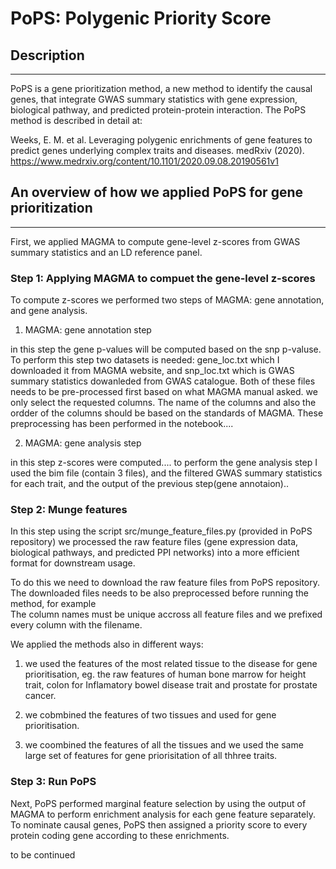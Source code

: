 # PoPS: Polygenic Priority Score 

## Description
* * *
PoPS is a gene prioritization method, a new method to identify the causal genes, that integrate GWAS summary statistics with gene expression, biological pathway, and predicted protein-protein interaction.
The PoPS method is described in detail at: 

Weeks, E. M. et al. Leveraging polygenic enrichments of gene features to predict genes underlying complex traits and diseases. medRxiv (2020).
https://www.medrxiv.org/content/10.1101/2020.09.08.20190561v1


## An overview of how we applied PoPS for gene prioritization
* * *
 First, we applied MAGMA to compute gene-level z-scores from GWAS summary statistics and an LD reference panel. 

 
### Step 1: Applying MAGMA to compuet the gene-level z-scores

 To compute z-scores we performed two steps of MAGMA: gene annotation, and gene analysis.  

1) MAGMA: gene annotation step

in this step the gene p-values will be computed based on the snp p-valuse. To perform this step two datasets is needed: gene_loc.txt which I downloaded it from MAGMA website, and snp_loc.txt which is GWAS summary statistics dowanleded from GWAS catalogue. Both of these files needs to be pre-processed first based on what MAGMA manual asked. we only select the requested columns. The name of the columns and also the ordder of the columns should be based on the standards of MAGMA. These preprocessing has been performed in the notebook....

2) MAGMA: gene analysis step

in this step  z-scores were computed....
to perform the gene analysis step I used the bim file (contain 3 files), and the filtered GWAS summary statistics for each trait, and the output of the previous step(gene annotaion).. 

### Step 2: Munge features

In this step using the script src/munge_feature_files.py (provided in PoPS repository) we processed the raw feature files (gene expression data, biological 
pathways, and predicted PPI networks) into a more efficient format for downstream usage. 

To do this we need to download the raw feature files from PoPS repository. The downloaded files needs to be also preprocessed before running the method, for example  
The column names must be unique accross all feature files and we prefixed every column with the filename. 

We applied the methods also in different ways:

1) we used the features of the most related tissue to the disease for gene prioritisation, eg. the raw features of human bone marrow for height trait, colon for Inflamatory bowel disease trait and prostate for prostate cancer. 

2) we cobmbined the features of two tissues and used for gene prioritisation.   
3) we coombined the features of all the tissues and we used the same large set of features for gene priorisitation of all thhree traits.  
 
 ### Step 3: Run PoPS
 
Next, PoPS performed marginal feature selection by using the output of MAGMA to perform enrichment analysis for each gene feature separately. 
To nominate causal genes, PoPS then assigned a priority score to every protein coding gene according to these enrichments. 



   to be continued



